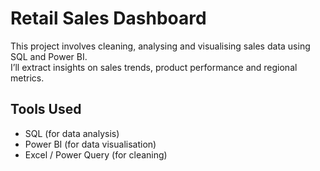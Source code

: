 # Retail Sales Dashboard

This project involves cleaning, analysing and visualising sales data using SQL and Power BI.  
I’ll extract insights on sales trends, product performance and regional metrics.

## Tools Used
- SQL (for data analysis)
- Power BI (for data visualisation)
- Excel / Power Query (for cleaning)
